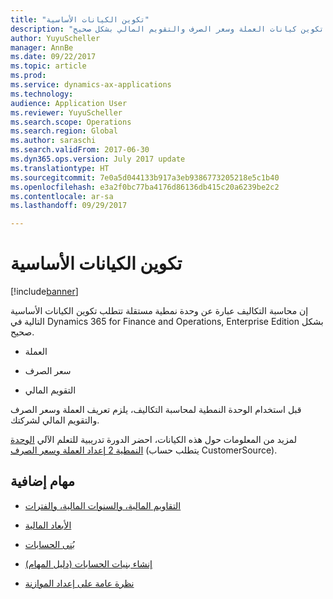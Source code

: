 ```yaml
---
title: "تكوين الكيانات الأساسية"
description: "إن محاسبة التكاليف عبارة عن وحدة نمطية مستقلة تتطلب تكوين كيانات العملة وسعر الصرف والتقويم المالي بشكل صحيح."
author: YuyuScheller
manager: AnnBe
ms.date: 09/22/2017
ms.topic: article
ms.prod: 
ms.service: dynamics-ax-applications
ms.technology: 
audience: Application User
ms.reviewer: YuyuScheller
ms.search.scope: Operations
ms.search.region: Global
ms.author: saraschi
ms.search.validFrom: 2017-06-30
ms.dyn365.ops.version: July 2017 update
ms.translationtype: HT
ms.sourcegitcommit: 7e0a5d044133b917a3eb9386773205218e5c1b40
ms.openlocfilehash: e3a2f0bc77ba4176d86136db415c20a6239be2c2
ms.contentlocale: ar-sa
ms.lasthandoff: 09/29/2017

---
```


# <a name="configure-base-entities"></a>تكوين الكيانات الأساسية 

[!include[banner](../includes/banner.md)]


إن محاسبة التكاليف عبارة عن وحدة نمطية مستقلة تتطلب تكوين الكيانات الأساسية التالية في Dynamics 365 for Finance and Operations, Enterprise Edition بشكل صحيح.

-  العملة
-  سعر الصرف


-  التقويم المالي  

قبل استخدام الوحدة النمطية لمحاسبة التكاليف، يلزم تعريف العملة وسعر الصرف والتقويم المالي لشركتك. 

لمزيد من المعلومات حول هذه الكيانات، احضر الدورة تدريبية للتعلم الآلي [الوحدة النمطية 2 إعداد العملة وسعر الصرف](https://mbspartner.microsoft.com/AX/CourseModules/1215) (يتطلب حساب CustomerSource).

## <a name="additional-tasks"></a>مهام إضافية

-  [التقاويم المالية، والسنوات المالية، والفترات](../budgeting/fiscal-calendars-fiscal-years-periods.md)

-  [الأبعاد المالية](../general-ledger/financial-dimensions.md)

-  [بُنى الحسابات](../general-ledger/Default-dimensions.md)

-  [إنشاء بنيات الحسابات (دليل المهام)‬](../general-ledger/tasks/create-account-structures.md)

-  [نظرة عامة على إعداد الموازنة ](../budgeting/basic-budgeting-overview-configuration.md)

